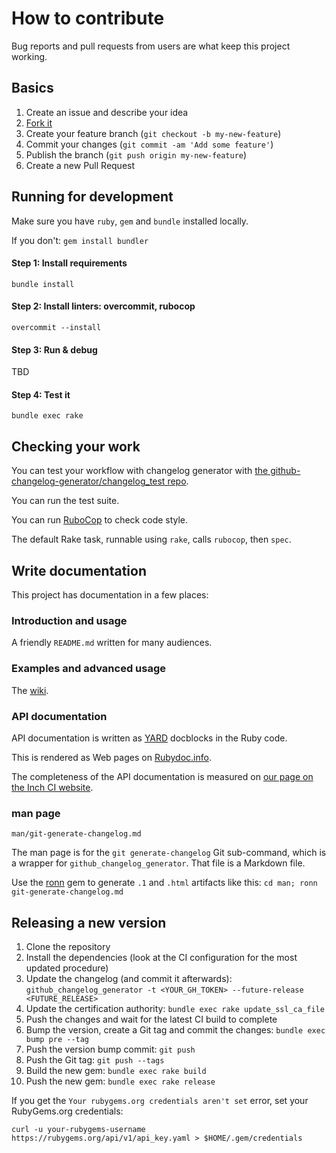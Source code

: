 # How to contribute

Bug reports and pull requests from users are what keep this project working.

## Basics

1. Create an issue and describe your idea
2. [Fork it](https://github.com/github-changelog-generator/github-changelog-generator/fork)
3. Create your feature branch (`git checkout -b my-new-feature`)
4. Commit your changes (`git commit -am 'Add some feature'`)
5. Publish the branch (`git push origin my-new-feature`)
6. Create a new Pull Request

## Running for development

Make sure you have `ruby`, `gem` and `bundle` installed locally.

If you don't: `gem install bundler`

#### Step 1: Install requirements

```
bundle install
```

#### Step 2: Install linters: overcommit, rubocop

```
overcommit --install
```

#### Step 3: Run & debug

TBD 

#### Step 4: Test it

```
bundle exec rake
```

## Checking your work

You can test your workflow with changelog generator with
[the github-changelog-generator/changelog_test repo].

You can run the test suite.

You can run [RuboCop] to check code style.

The default Rake task, runnable using `rake`, calls `rubocop`, then `spec`.

[the github-changelog-generator/changelog_test repo]: https://github.com/github-changelog-generator/changelog_test/
[RuboCop]: http://rubocop.readthedocs.io/en/latest/

## Write documentation

This project has documentation in a few places:

### Introduction and usage

A friendly `README.md` written for many audiences.

### Examples and advanced usage

The [wiki].

### API documentation

API documentation is written as [YARD] docblocks in the Ruby code.

This is rendered as Web pages on [Rubydoc.info][github-changelog-generator on Rubydoc.info].

The completeness of the API documentation is measured on [our page on the Inch CI website][github-changelog-generator on Inch CI].

### man page

`man/git-generate-changelog.md`

The man page is for the `git generate-changelog` Git sub-command, which is a wrapper for `github_changelog_generator`. That file is a Markdown file.

Use the [ronn] gem to generate `.1` and `.html` artifacts like this: `cd man; ronn git-generate-changelog.md`

[wiki]: https://github.com/github-changelog-generator/github-changelog-generator/wiki
[YARD]: https://yardoc.org/
[github-changelog-generator on Rubydoc.info]: http://www.rubydoc.info/gems/github_changelog_generator
[ronn]: https://github.com/rtomayko/ronn
[github-changelog-generator on Inch CI]: https://inch-ci.org/github/github-changelog-generator/github-changelog-generator

## Releasing a new version

1. Clone the repository
1. Install the dependencies (look at the CI configuration for the most updated procedure)
1. Update the changelog (and commit it afterwards): `github_changelog_generator -t <YOUR_GH_TOKEN> --future-release <FUTURE_RELEASE>`
1. Update the certification authority: `bundle exec rake update_ssl_ca_file`
1. Push the changes and wait for the latest CI build to complete
1. Bump the version, create a Git tag and commit the changes: `bundle exec bump pre --tag`
1. Push the version bump commit: `git push`
1. Push the Git tag: `git push --tags`
1. Build the new gem: `bundle exec rake build`
1. Push the new gem: `bundle exec rake release`

If you get the `Your rubygems.org credentials aren't set` error, set your RubyGems.org credentials:

```shell
curl -u your-rubygems-username https://rubygems.org/api/v1/api_key.yaml > $HOME/.gem/credentials
```

